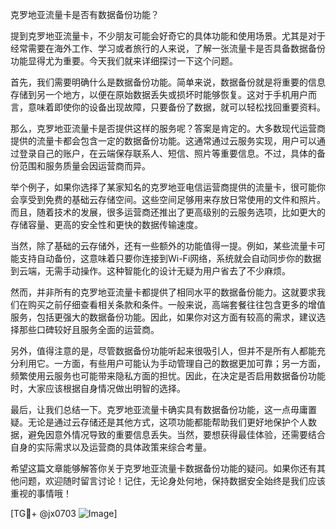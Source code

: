 克罗地亚流量卡是否有数据备份功能？

提到克罗地亚流量卡，不少朋友可能会好奇它的具体功能和使用场景。尤其是对于经常需要在海外工作、学习或者旅行的人来说，了解一张流量卡是否具备数据备份功能显得尤为重要。今天我们就来详细探讨一下这个问题。

首先，我们需要明确什么是数据备份功能。简单来说，数据备份就是将重要的信息存储到另一个地方，以便在原始数据丢失或损坏时能够恢复。这对于手机用户而言，意味着即使你的设备出现故障，只要备份了数据，就可以轻松找回重要资料。

那么，克罗地亚流量卡是否提供这样的服务呢？答案是肯定的。大多数现代运营商提供的流量卡都会包含一定的数据备份功能。这通常通过云服务实现，用户可以通过登录自己的账户，在云端保存联系人、短信、照片等重要信息。不过，具体的备份范围和服务质量会因运营商而异。

举个例子，如果你选择了某家知名的克罗地亚电信运营商提供的流量卡，很可能你会享受到免费的基础云存储空间。这些空间足够用来存放日常使用的文件和照片。而且，随着技术的发展，很多运营商还推出了更高级别的云服务选项，比如更大的存储容量、更高的安全性和更快的数据传输速度。

当然，除了基础的云存储外，还有一些额外的功能值得一提。例如，某些流量卡可能支持自动备份，这意味着只要你连接到Wi-Fi网络，系统就会自动同步你的数据到云端，无需手动操作。这种智能化的设计无疑为用户省去了不少麻烦。

然而，并非所有的克罗地亚流量卡都提供了相同水平的数据备份能力。这就要求我们在购买之前仔细查看相关条款和条件。一般来说，高端套餐往往包含更多的增值服务，包括更强大的数据备份功能。因此，如果你对这方面有较高的需求，建议选择那些口碑较好且服务全面的运营商。

另外，值得注意的是，尽管数据备份功能听起来很吸引人，但并不是所有人都能充分利用它。一方面，有些用户可能认为手动管理自己的数据更加可靠；另一方面，频繁使用云服务也可能带来隐私方面的担忧。因此，在决定是否启用数据备份功能时，大家应该根据自身情况做出明智的选择。

最后，让我们总结一下。克罗地亚流量卡确实具有数据备份功能，这一点毋庸置疑。无论是通过云存储还是其他方式，这项功能都能帮助我们更好地保护个人数据，避免因意外情况导致的重要信息丢失。当然，要想获得最佳体验，还需要结合自身的实际需求以及运营商的具体政策来综合考量。

希望这篇文章能够解答你关于克罗地亚流量卡数据备份功能的疑问。如果你还有其他问题，欢迎随时留言讨论！记住，无论身处何地，保持数据安全始终是我们应该重视的事情哦！

[TG💪+ @jx0703 ![Image](https://github.com/user-attachments/assets/dbca1d08-cadb-493c-b0ec-ad6f7a83f270)]